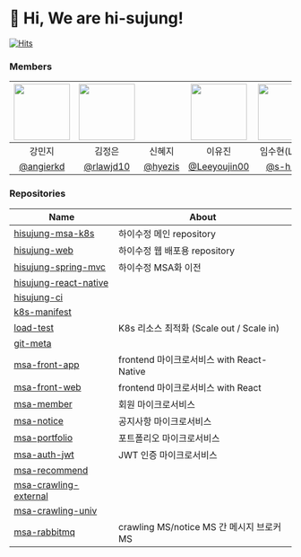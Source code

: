 # 👋 Hi, We are hi-sujung!

[![Hits](https://hits.seeyoufarm.com/api/count/incr/badge.svg?url=https%3A%2F%2Fgithub.com%2Fhi-sujung%2F.github&count_bg=%23BA6BC4&title_bg=%23555555&icon=github.svg&icon_color=%23E7E7E7&title=hits&edge_flat=false)](https://hits.seeyoufarm.com)

### Members
| <img src="https://github.com/user-attachments/assets/23c4a19a-5c4f-4266-9636-f8cdb1dd721e" width="100"/> | <img src="https://github.com/user-attachments/assets/00465f57-b84d-446a-8377-132b98938d5d" width="100"/> |  | <img src="https://github.com/user-attachments/assets/7114a84d-4337-43fb-8b16-c1a6d998dc18" width="100"/> | <img src="https://github.com/hi-sujung/.github/assets/100345983/a01f6586-c6a8-467e-93fa-45db48c079d0" width="100"/> | <img src="https://github.com/user-attachments/assets/52b11e17-49b1-4b5f-a886-82fd51181433" width="100"/> |
|:----------------------------------------:|:---:|:---:|:---:|:---:|:---:|
|  강민지 | 김정은 | 신혜지 | 이유진 | 임수현(Lead) | 조은재 |
| [@angierkd](https://github.com/angierkd) | [@rlawjd10](https://github.com/rlawjd10) | [@hyezis](https://github.com/hyezis) | [@Leeyoujin00](https://github.com/Leeyoujin00) | [@s-h-im](https://github.com/s-h-im) | [@EunjaeJo](https://github.com/EunjaeJo) |


### Repositories
| Name                                                                          | About        |
|-------------------------------------------------------------------------------|--------------|
| [hisujung-msa-k8s](https://github.com/hi-sujung/hisujung-msa-k8s)             | 하이수정 메인 repository |
| [hisujung-web](https://github.com/hi-sujung/hisujung-web)                     | 하이수정 웹 배포용 repository |
| [hisujung-spring-mvc](https://github.com/hi-sujung/hisujung-spring-mvc)       | 하이수정 MSA화 이전 |
| [hisujung-react-native](https://github.com/hi-sujung/hisujung-react-native)   |              |
| [hisujung-ci](https://github.com/hi-sujung/hisujung-ci)                       |              |
| [k8s-manifest](https://github.com/hi-sujung/k8s-manifest)                     |              |
| [load-test](https://github.com/hi-sujung/load-test)                           | K8s 리소스 최적화 (Scale out / Scale in)            |
| [git-meta](https://github.com/hi-sujung/git-meta)                             |              |
| [msa-front-app](https://github.com/hi-sujung/msa-front-app)                   | frontend 마이크로서비스 with React-Native |
| [msa-front-web](https://github.com/hi-sujung/msa-front-web)                   | frontend 마이크로서비스 with React |
| [msa-member](https://github.com/hi-sujung/msa-member)                         | 회원 마이크로서비스 |
| [msa-notice](https://github.com/hi-sujung/msa-notice)                         | 공지사항 마이크로서비스 |
| [msa-portfolio](https://github.com/hi-sujung/msa-portfolio)                   | 포트폴리오 마이크로서비스 |
| [msa-auth-jwt](https://github.com/hi-sujung/msa-auth-jwt)                     | JWT 인증 마이크로서비스 |
| [msa-recommend](https://github.com/hi-sujung/msa-recommend)                   |              |
| [msa-crawling-external](https://github.com/hi-sujung/msa-crawling-external)   |              |
| [msa-crawling-univ](https://github.com/hi-sujung/msa-crawling-univ)           |              |
| [msa-rabbitmq](https://github.com/hi-sujung/msa-rabbitmq)                     | crawling MS/notice MS 간 메시지 브로커 MS |





